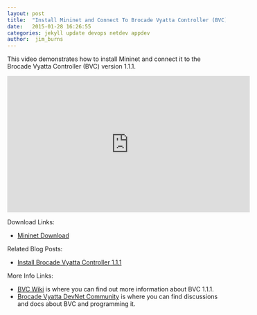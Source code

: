 ```yaml
---
layout: post
title:  "Install Mininet and Connect To Brocade Vyatta Controller (BVC) 1.1.1"
date:   2015-01-28 16:26:55
categories: jekyll update devops netdev appdev
author:  jim_burns
---
```

This video demonstrates how to install Mininet and connect it to the Brocade Vyatta Controller (BVC) version 1.1.1.  

<iframe width="560" height="315" src="https://www.youtube.com/embed/1_-9jVf5XpU" frameborder="0" allowfullscreen></iframe>


Download Links:

 * <a href="https://github.com/mininet/mininet/wiki/Mininet-VM-Images" target="_blank">Mininet Download</a>

Related Blog Posts:

 * [Install Brocade Vyatta Controller 1.1.1][InstallBVC]

More Info Links:

 * <a href="https://github.com/BRCDcomm/BVC/wiki" target="_blank">BVC Wiki</a> is where you can find out more information about BVC 1.1.1.
 * <a href="http://community.brocade.com/t5/DevNet/ct-p/APISupport" target="_blank">Brocade Vyatta DevNet Community</a> is where you can find discussions and docs about BVC and programming it.

[InstallBVC]: http://brcdcomm.github.io/BVC/jekyll/update/devops/netdev/appdev/2015/01/19/install-brocade-vyatta-controller.html


